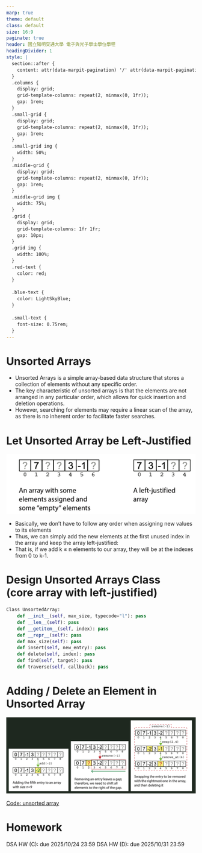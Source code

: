 ```yaml
---
marp: true
theme: default
class: default
size: 16:9
paginate: true
header: 國立陽明交通大學 電子與光子學士學位學程
headingDivider: 1
style: |
  section::after {
    content: attr(data-marpit-pagination) '/' attr(data-marpit-pagination-total);
  }
  .columns {
    display: grid;
    grid-template-columns: repeat(2, minmax(0, 1fr));
    gap: 1rem;
  }
  .small-grid {
    display: grid;
    grid-template-columns: repeat(2, minmax(0, 1fr));
    gap: 1rem;
  }
  .small-grid img {
    width: 50%;
  }
  .middle-grid {
    display: grid;
    grid-template-columns: repeat(2, minmax(0, 1fr));
    gap: 1rem;
  }
  .middle-grid img {
    width: 75%;
  }
  .grid {
    display: grid;
    grid-template-columns: 1fr 1fr;
    gap: 10px;
  }
  .grid img {
    width: 100%;
  }
  .red-text {
    color: red;
  }
  
  .blue-text {
    color: LightSkyBlue;  
  }

  .small-text {
    font-size: 0.75rem;
  }
---
```

# Unsorted Arrays
- Unsorted Arrays is a simple array-based data structure that stores a collection of elements without any specific order.
- The key characteristic of unsorted arrays is that the elements are not arranged in any particular order, which allows for quick insertion and deletion operations.
- However, searching for elements may require a linear scan of the array, as there is no inherent order to facilitate faster searches.

# Let Unsorted Array be Left-Justified
![bg right:40% w:500 left-justified](files/image/a_left_justified_array.png)
 - Basically, we don’t have to follow any order when assigning new values to its elements
 - Thus, we can simply add the new elements at the first unused index in the array and keep the array left-justified: 
 - That is, if we add k ≤ n elements to our array, they will be at the indexes from 0 to k-1.

# Design Unsorted Arrays Class <br> (core array with left-justified)

```python
Class UnsortedArray:
    def __init__(self, max_size, typecode="l"): pass
    def __len__(self): pass
    def __getitem__(self, index): pass
    def __repr__(self): pass
    def max_size(self): pass
    def insert(self, new_entry): pass
    def delete(self, index): pass
    def find(self, target): pass
    def traverse(self, callback): pass
```

# Adding / Delete an Element in Unsorted Array
![insert / delete elements in unsorted array](files/image/unsorted_array_insert_delete.png)

[Code: unsorted array](code/ch02c_unsorted_array.py)

# Homework
DSA HW (C): due 2025/10/24 23:59
DSA HW (D): due 2025/10/31 23:59
